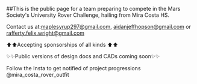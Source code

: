 ##This is the public page for a team preparing to compete in the Mars Society's University Rover Challenge, hailing from Mira Costa HS.

Contact us at:maplesyrup297@gmail.com, aidanjeffhopson@gmail.com or rafferty.felix.wright@gmail.com

⬆️⬆️Accepting sponsorships of all kinds ⬆️⬆️

✨✨Public versions of design docs and CADs coming soon✨✨

Follow the Insta to get notified of project progressions @mira_costa_rover_outfit

